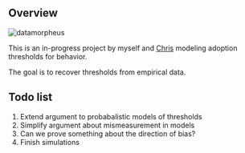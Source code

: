 ## Overview

![datamorpheus](http://i.imgur.com/fUCt7hf.png)

This is an in-progress project by myself and [Chris](https://github.com/chrisjcameron) modeling adoption thresholds for behavior.

The goal is to recover thresholds from empirical data.

## Todo list

1. Extend argument to probabalistic models of thresholds
1. Simplify argument about mismeasurement in models
1. Can we prove something about the direction of bias?
1. Finish simulations 
